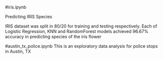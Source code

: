 #iris.ipynb

Predicting IRIS Species

IRIS dataset was split in 80/20 for training and testing respectively. Each of Logistic Regression, KNN and RandomForest models achieved 96.67% accuracy in predicting species of the iris flower


#austin_tx_police.ipynb
This is an exploratory data analysis for police stops in Austin, TX
